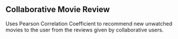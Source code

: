 ## Collaborative Movie Review ##

Uses Pearson Correlation Coefficient to recommend new unwatched movies to the user from the reviews given by collaborative users.
